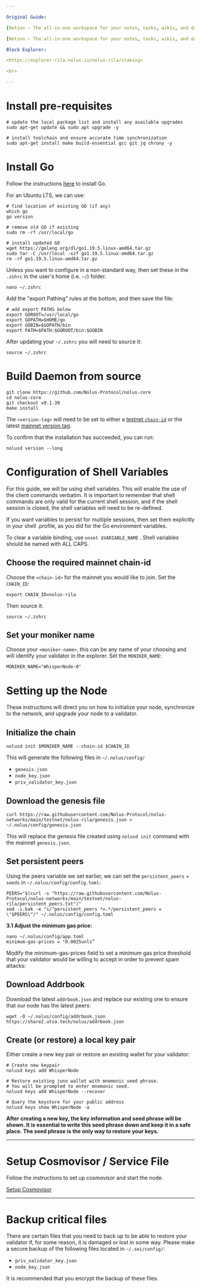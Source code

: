 ```yaml
---

Original Guide:

[Notion – The all-in-one workspace for your notes, tasks, wikis, and databases.](https://docs-nolus-protocol.notion.site/Run-a-Full-Node-7a92545223e7483bb4a02cce30b53aa8 "Notion – The all-in-one workspace for your notes, tasks, wikis, and databases.")

[Notion – The all-in-one workspace for your notes, tasks, wikis, and databases.](https://docs-nolus-protocol.notion.site/Run-a-Validator-3b2657bc68ca4eb3a24078a2ccbb7680 "Notion – The all-in-one workspace for your notes, tasks, wikis, and databases.")

Block Explorer:

<https://explorer-rila.nolus.io/nolus-rila/staking>

<br>

---
```


# Install pre-requisites

```shell
# update the local package list and install any available upgrades
sudo apt-get update && sudo apt upgrade -y

# install toolchain and ensure accurate time synchronization
sudo apt-get install make build-essential gcc git jq chrony -y
```

# Install Go

Follow the instructions [here](https://golang.org/doc/install) to install Go.

For an Ubuntu LTS, we can use:

```shell
# find location of existing GO (if any)
which go
go version

# remove old GO if existing
sudo rm -rf /usr/local/go

# install updated GO
wget https://golang.org/dl/go1.19.5.linux-amd64.tar.gz
sudo tar -C /usr/local -xzf go1.19.5.linux-amd64.tar.gz
rm -rf go1.19.5.linux-amd64.tar.gz
```

Unless you want to configure in a non-standard way, then set these in the `.zshrc` in the user's home (i.e. `~/`) folder.

```shell
nano ~/.zshrc
```

Add the "export Pathing" rules  at the bottom, and then save the file:

```shell
# add export PATHS below
export GOROOT=/usr/local/go
export GOPATH=$HOME/go
export GOBIN=$GOPATH/bin
export PATH=$PATH:$GOROOT/bin:$GOBIN
```

After updating your `~/.zshrc` you will need to source it:

```shell
source ~/.zshrc
```

# Build Daemon from source

```shell
git clone https://github.com/Nolus-Protocol/nolus-core
cd nolus-core
git checkout v0.1.39
make install
```

The `<version-tag>` will need to be set to either a [testnet `chain-id`](/validators/joining-the-testnets#current-testnets) or the latest [mainnet version tag](/validators/joining-mainnet).

To confirm that the installation has succeeded, you can run:

```shell
nolusd version --long
```

# Configuration of Shell Variables

For this guide, we will be using shell variables. This will enable the use of the client commands verbatim. It is important to remember that shell commands are only valid for the current shell session, and if the shell session is closed, the shell variables will need to be re-defined.

If you want variables to persist for multiple sessions, then set them explicitly in your shell .profile, as you did for the Go environment variables.

To clear a variable binding, use `unset $VARIABLE_NAME` . Shell variables should be named with ALL CAPS.

## Choose the required mainnet chain-id

Choose the `<chain-id>` for the mainnet you would like to join. Set the `CHAIN_ID`:

```shell
export CHAIN_ID=nolus-rila
```

Then source it:

```shell
source ~/.zshrc
```

## Set your moniker name

Choose your `<moniker-name>`, this can be any name of your choosing and will identify your validator in the explorer. Set the `MONIKER_NAME`:

```shell
MONIKER_NAME="WhisperNode-0"
```

# Setting up the Node

These instructions will direct you on how to initialize your node, synchronize to the network, and upgrade your node to a validator.

## Initialize the chain

```shell
nolusd init $MONIKER_NAME --chain-id $CHAIN_ID
```

This will generate the following files in `~/.nolus/config/`

- `genesis.json`
- `node_key.json`
- `priv_validator_key.json`

## Download the genesis file

```shell
curl https://raw.githubusercontent.com/Nolus-Protocol/nolus-networks/main/testnet/nolus-rila/genesis.json > ~/.nolus/config/genesis.json
```

This will replace the genesis file created using `nolusd init` command with the mainnet `genesis.json`.

## Set persistent peers

Using the peers variable we set earlier, we can set the `persistent_peers`  + `seeds` in `~/.nolus/config/config.toml`:

```shell
PEERS="$(curl -s "https://raw.githubusercontent.com/Nolus-Protocol/nolus-networks/main/testnet/nolus-rila/persistent_peers.txt")"
sed -i.bak -e "s/^persistent_peers *=.*/persistent_peers = \"$PEERS\"/" ~/.nolus/config/config.toml
```

**3.1 Adjust the minimum gas price:**

```shell
nano ~/.nolus/config/app.toml
minimum-gas-prices = "0.0025unls”
```

Modify the minimum-gas-prices field to set a minimum gas price threshold that your validator would be willing to accept in order to prevent spam attacks:

## Download Addrbook

Download the latest `addrbook.json` and replace our existing one to ensure that our node has the latest peers:

```shell
wget -O ~/.nolus/config/addrbook.json https://share2.utsa.tech/nolus/addrbook.json
```

## Create (or restore) a local key pair

Either create a new key pair or restore an existing wallet for your validator:

```shell
# Create new keypair
nolusd keys add WhisperNode

# Restore existing juno wallet with mnemonic seed phrase.
# You will be prompted to enter mnemonic seed.
nolusd keys add WhisperNode --recover

# Query the keystore for your public address
nolusd keys show WhisperNode -a
```

**After creating a new key, the key information and seed phrase will be shown. It is essential to write this seed phrase down and keep it in a safe place. The seed phrase is the only way to restore your keys.**

---

# Setup Cosmovisor / Service File

Follow the instructions to set up cosmovisor and start the node.

[Setup Cosmovisor](<Setup Cosmovisor 180f19a6.md>)

---

# Backup critical files

There are certain files that you need to back up to be able to restore your validator if, for some reason, it is damaged or lost in some way. Please make a secure backup of the following files located in `~/.sei/config/`:

- `priv_validator_key.json`
- `node_key.json`

It is recommended that you encrypt the backup of these files.
